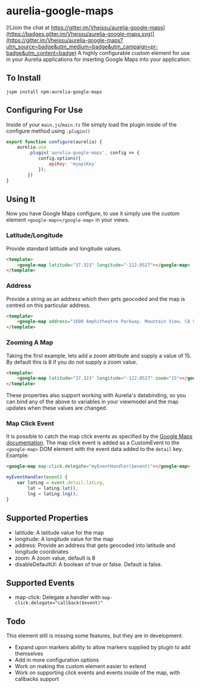 # aurelia-google-maps

[![Join the chat at https://gitter.im/Vheissu/aurelia-google-maps](https://badges.gitter.im/Vheissu/aurelia-google-maps.svg)](https://gitter.im/Vheissu/aurelia-google-maps?utm_source=badge&utm_medium=badge&utm_campaign=pr-badge&utm_content=badge)
A highly configurable custom element for use in your Aurelia applications for inserting Google Maps into your application.

## To Install

``` shell
jspm install npm:aurelia-google-maps
```

## Configuring For Use
Inside of your `main.js`/`main.ts` file simply load the plugin inside of the configure method using `.plugin()`

``` javascript
export function configure(aurelia) {
    aurelia.use
        .plugin('aurelia-google-maps', config => {
            config.options({
                apiKey: 'myapiKey'
            });
        })
}
```

## Using It
Now you have Google Maps configure, to use it simply use the custom element `<google-map></google-map>` in your views.

### Latitude/Longitude
Provide standard latitude and longitude values.

``` html
<template>
    <google-map latitude="37.323" longitude="-122.0527"></google-map>
</template>
```

### Address
Provide a string as an address which then gets geocoded and the map is centred on this particular address.

``` html
<template>
    <google-map address="1600 Amphitheatre Parkway. Mountain View, CA 94043"></google-map>    
</template>
```

### Zooming A Map
Taking the first example, lets add a zoom attribute and supply a value of 15. By default this is 8 if you do not supply a zoom value.

``` html
<template>
    <google-map latitude="37.323" longitude="-122.0527" zoom="15"></google-map>
</template>
```

These properties also support working with Aurelia's databinding, so you can bind any of the above to variables in your viewmodel and the map updates when these values are changed.

### Map Click Event
It is possible to catch the map click events as specified by the [Google Maps documentation](https://developers.google.com/maps/documentation/javascript/events#ShapeEvents). The map click event is added as a CustomEvent to the `<google-map>` DOM element with the event data added to the `detail` key. Example:

``` html
<google-map map-click.delegate="myEventHandler($event)"></google-map>
```

``` javascript
myEventHandler(event) {
    var latLng = event.detail.latLng,
        lat = latLng.lat(),
        lng = latLng.lng();
}
```

## Supported Properties

- latitude: A latitude value for the map
- longitude: A longitude value for the map
- address: Provide an address that gets geocoded into latitude and longitude coordinates
- zoom: A zoom value, default is 8
- disableDefaultUI: A boolean of true or false. Default is false.

## Supported Events

- map-click: Delegate a handler with `map-click.delegate="callback($event)"`

## Todo
This element still is missing some features, but they are in development.

- Expand upon markers ability to allow markers supplied by plugin to add themselves
- Add in more configuration options
- Work on making the custom element easier to extend
- Work on supporting click events and events inside of the map, with callbacks support